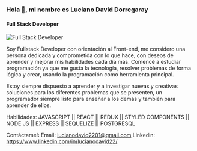 ### Hola 👋, mi nombre es Luciano David Dorregaray
#### Full Stack Developer
![Full Stack Developer](https://user-images.githubusercontent.com/5713670/87202985-820dcb80-c2b6-11ea-9f56-7ec461c497c3.gif)

Soy Fullstack Developer con orientación al Front-end, me considero una persona dedicada y comprometida con lo que hace, con deseos de aprender y mejorar mis habilidades cada día más. Comencé a estudiar programación ya que me gusta la tecnología, resolver problemas de forma lógica y crear, usando la programación como herramienta principal.

Estoy siempre dispuesto a aprender y a investigar nuevas y creativas soluciones para los diferentes problemas que se presenten, un programador siempre listo para enseñar a los demás y también para aprender de ellos.

Habilidades: JAVASCRIPT || REACT || REDUX || STYLED COMPONENTS || NODE JS || EXPRESS || SEQUELIZE || POSTGRESQL

Contáctame!:
Email: lucianodavid2201@gmail.com
Linkedin: https://www.linkedin.com/in/lucianodavid22/

